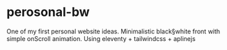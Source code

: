 # perosonal-bw
One of my first personal website ideas.
Minimalistic black§white front with simple onScroll animation. Using eleventy + tailwindcss + aplinejs
